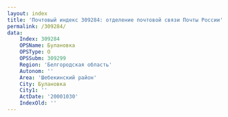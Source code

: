 ```yaml
---
layout: index
title: 'Почтовый индекс 309284: отделение почтовой связи Почты России'
permalink: /309284/
data:
    Index: 309284
    OPSName: Булановка
    OPSType: О
    OPSSubm: 309299
    Region: 'Белгородская область'
    Autonom: ''
    Area: 'Шебекинский район'
    City: Булановка
    City1: ''
    ActDate: '20001030'
    IndexOld: ''
---
```

